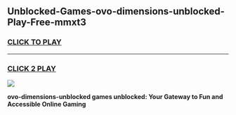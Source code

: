 
## Unblocked-Games-ovo-dimensions-unblocked-Play-Free-mmxt3
<h3>
<a href="https://premium76.site?title=ovo-dimensions-unblocked&ref=23A">CLICK TO PLAY</a></h3>
<hr>

<h3>
<a href="https://premium76.site?title=ovo-dimensions-unblocked&ref=23A">CLICK 2 PLAY</a>
  
</h3>

<a href="https://premium76.site?title=ovo-dimensions-unblocked&ref=23A"><img src="https://clearcache.store/games.png"></a>


**ovo-dimensions-unblocked games unblocked: Your Gateway to Fun and Accessible Online Gaming**

